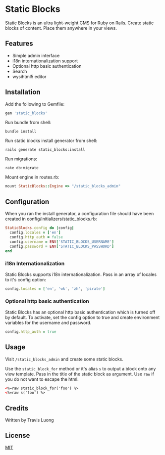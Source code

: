 # Static Blocks

Static Blocks is an ultra light-weight CMS for Ruby on Rails. Create static blocks of content. Place them anywhere in your views.

## Features
* Simple admin interface
* i18n internationalization support
* Optional http basic authentication
* Search
* wysihtml5 editor

## Installation

Add the following to Gemfile:

```ruby
gem 'static_blocks'
```

Run bundle from shell:

```shell
bundle install
```

Run static blocks install generator from shell:

```shell
rails generate static_blocks:install
```

Run migrations:

```shell
rake db:migrate
```

Mount engine in routes.rb:

```ruby
mount StaticBlocks::Engine => "/static_blocks_admin"
```

## Configuration

When you ran the install generator, a configuration file should have been created in config/initializers/static_blocks.rb:

```ruby
StaticBlocks.config do |config|
  config.locales = ['en']
  config.http_auth = false
  config.username = ENV['STATIC_BLOCKS_USERNAME']
  config.password = ENV['STATIC_BLOCKS_PASSWORD']
end
```

### i18n Internationalization

Static Blocks supports i18n internationalization. Pass in an array of locales to it's config option:

```ruby
config.locales = ['en', 'wk', 'zh', 'pirate']
```

### Optional http basic authentication

Static Blocks has an optional http basic authentication which is turned off by default. To activate, set the config option to true and create environment variables for the username and password.

```ruby
config.http_auth = true
```

## Usage

Visit `/static_blocks_admin` and create some static blocks.

Use the `static_block_for` method or it's alias `s` to output a block onto any view template. Pass in the title of the static block as argument. Use `raw` if you do not want to escape the html.

```xml
<%=raw static_block_for('foo') %>
<%=raw s('foo') %>
```

## Credits
Written by Travis Luong

## License
[MIT](http://opensource.org/licenses/MIT)
